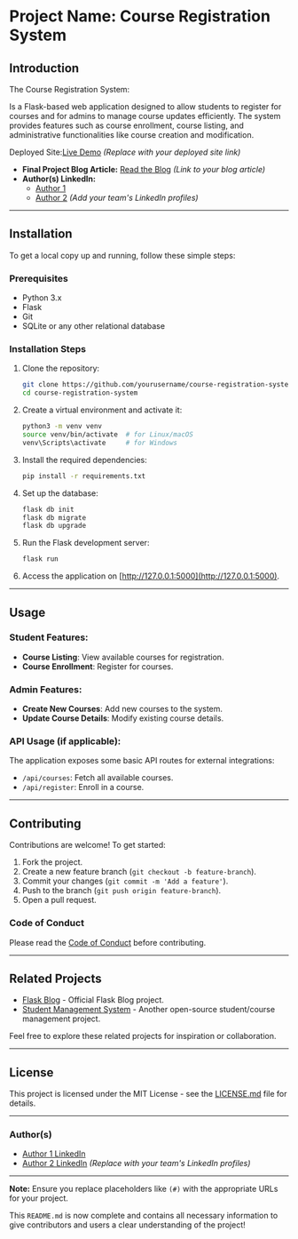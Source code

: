 <h1>Project Name: Course Registration System</h1>

<h2>Introduction</h2>

</h3>The Course Registration System:</h3>
<p>  Is a Flask-based web application designed to allow students to register for courses and for admins to manage course updates efficiently. The system provides features such as course enrollment, course listing, and administrative functionalities like course creation and modification.</p>

Deployed Site:[Live Demo](#) *(Replace with your deployed site link)*
- **Final Project Blog Article:** [Read the Blog](#) *(Link to your blog article)*
- **Author(s) LinkedIn:**
  - [Author 1](#)
  - [Author 2](#) *(Add your team's LinkedIn profiles)*

---

## **Installation**

To get a local copy up and running, follow these simple steps:

### Prerequisites

- Python 3.x
- Flask
- Git
- SQLite or any other relational database

### Installation Steps

1. Clone the repository:
   ```bash
   git clone https://github.com/yourusername/course-registration-system.git
   cd course-registration-system
   ```

2. Create a virtual environment and activate it:
   ```bash
   python3 -m venv venv
   source venv/bin/activate  # for Linux/macOS
   venv\Scripts\activate     # for Windows
   ```

3. Install the required dependencies:
   ```bash
   pip install -r requirements.txt
   ```

4. Set up the database:
   ```bash
   flask db init
   flask db migrate
   flask db upgrade
   ```

5. Run the Flask development server:
   ```bash
   flask run
   ```

6. Access the application on [http://127.0.0.1:5000](http://127.0.0.1:5000).

---

## **Usage**

### Student Features:
- **Course Listing**: View available courses for registration.
- **Course Enrollment**: Register for courses.

### Admin Features:
- **Create New Courses**: Add new courses to the system.
- **Update Course Details**: Modify existing course details.

### API Usage (if applicable):
The application exposes some basic API routes for external integrations:
- `/api/courses`: Fetch all available courses.
- `/api/register`: Enroll in a course.

---

## **Contributing**

Contributions are welcome! To get started:

1. Fork the project.
2. Create a new feature branch (`git checkout -b feature-branch`).
3. Commit your changes (`git commit -m 'Add a feature'`).
4. Push to the branch (`git push origin feature-branch`).
5. Open a pull request.

### Code of Conduct
Please read the [Code of Conduct](#) before contributing.

---

## **Related Projects**

- [Flask Blog](https://github.com/pallets/flask) - Official Flask Blog project.
- [Student Management System](https://github.com/relatedproject) - Another open-source student/course management project.
  
Feel free to explore these related projects for inspiration or collaboration.

---

## **License**

This project is licensed under the MIT License - see the [LICENSE.md](LICENSE.md) file for details.

---

### **Author(s)**

- [Author 1 LinkedIn](#)
- [Author 2 LinkedIn](#) *(Replace with your team's LinkedIn profiles)*

---

**Note:** Ensure you replace placeholders like `(#)` with the appropriate URLs for your project.

This `README.md` is now complete and contains all necessary information to give contributors and users a clear understanding of the project!
